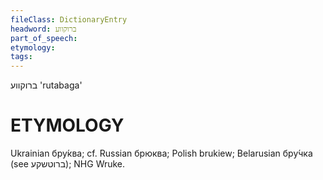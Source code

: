 ```yaml
---
fileClass: DictionaryEntry
headword: ברוקווע
part_of_speech: 
etymology: 
tags: 
---
```

ברוקווע
'rutabaga'

ETYMOLOGY
===========
Ukrainian бру́ква; cf. Russian брюква; Polish brukiew; Belarusian бру́чка (see ברוטשקע); NHG Wruke. 